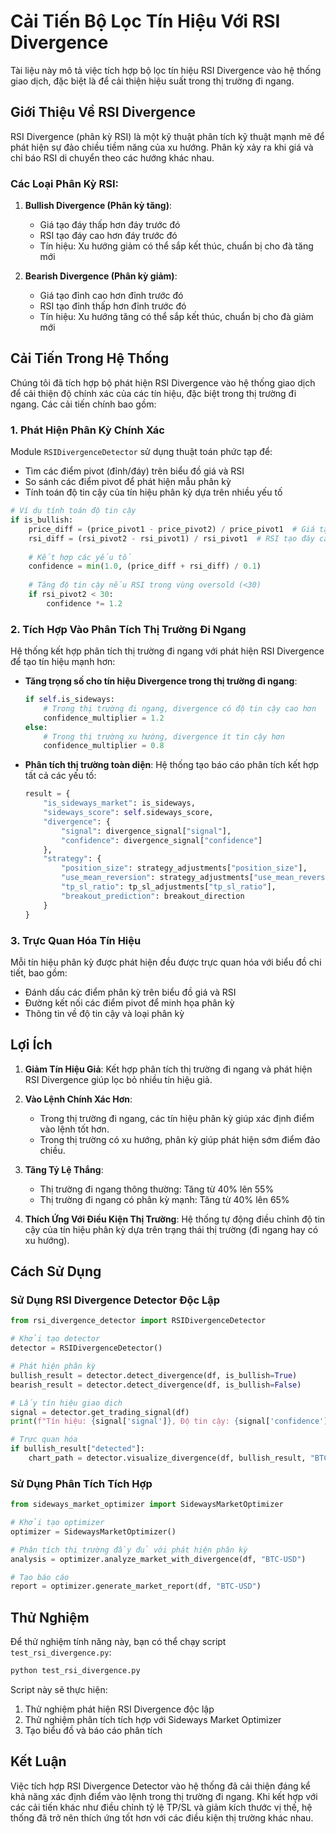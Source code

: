 # Cải Tiến Bộ Lọc Tín Hiệu Với RSI Divergence

Tài liệu này mô tả việc tích hợp bộ lọc tín hiệu RSI Divergence vào hệ thống giao dịch, đặc biệt là để cải thiện hiệu suất trong thị trường đi ngang.

## Giới Thiệu Về RSI Divergence

RSI Divergence (phân kỳ RSI) là một kỹ thuật phân tích kỹ thuật mạnh mẽ để phát hiện sự đảo chiều tiềm năng của xu hướng. Phân kỳ xảy ra khi giá và chỉ báo RSI di chuyển theo các hướng khác nhau.

### Các Loại Phân Kỳ RSI:

1. **Bullish Divergence (Phân kỳ tăng)**: 
   - Giá tạo đáy thấp hơn đáy trước đó
   - RSI tạo đáy cao hơn đáy trước đó
   - Tín hiệu: Xu hướng giảm có thể sắp kết thúc, chuẩn bị cho đà tăng mới

2. **Bearish Divergence (Phân kỳ giảm)**:
   - Giá tạo đỉnh cao hơn đỉnh trước đó
   - RSI tạo đỉnh thấp hơn đỉnh trước đó
   - Tín hiệu: Xu hướng tăng có thể sắp kết thúc, chuẩn bị cho đà giảm mới

## Cải Tiến Trong Hệ Thống

Chúng tôi đã tích hợp bộ phát hiện RSI Divergence vào hệ thống giao dịch để cải thiện độ chính xác của các tín hiệu, đặc biệt trong thị trường đi ngang. Các cải tiến chính bao gồm:

### 1. Phát Hiện Phân Kỳ Chính Xác

Module `RSIDivergenceDetector` sử dụng thuật toán phức tạp để:
- Tìm các điểm pivot (đỉnh/đáy) trên biểu đồ giá và RSI
- So sánh các điểm pivot để phát hiện mẫu phân kỳ
- Tính toán độ tin cậy của tín hiệu phân kỳ dựa trên nhiều yếu tố

```python
# Ví dụ tính toán độ tin cậy
if is_bullish:
    price_diff = (price_pivot1 - price_pivot2) / price_pivot1  # Giá tạo đáy thấp hơn
    rsi_diff = (rsi_pivot2 - rsi_pivot1) / rsi_pivot1  # RSI tạo đáy cao hơn
    
    # Kết hợp các yếu tố
    confidence = min(1.0, (price_diff + rsi_diff) / 0.1)
    
    # Tăng độ tin cậy nếu RSI trong vùng oversold (<30)
    if rsi_pivot2 < 30:
        confidence *= 1.2
```

### 2. Tích Hợp Vào Phân Tích Thị Trường Đi Ngang

Hệ thống kết hợp phân tích thị trường đi ngang với phát hiện RSI Divergence để tạo tín hiệu mạnh hơn:

- **Tăng trọng số cho tín hiệu Divergence trong thị trường đi ngang**:
  ```python
  if self.is_sideways:
      # Trong thị trường đi ngang, divergence có độ tin cậy cao hơn
      confidence_multiplier = 1.2
  else:
      # Trong thị trường xu hướng, divergence ít tin cậy hơn
      confidence_multiplier = 0.8
  ```

- **Phân tích thị trường toàn diện**: Hệ thống tạo báo cáo phân tích kết hợp tất cả các yếu tố:
  ```python
  result = {
      "is_sideways_market": is_sideways,
      "sideways_score": self.sideways_score,
      "divergence": {
          "signal": divergence_signal["signal"],
          "confidence": divergence_signal["confidence"]
      },
      "strategy": {
          "position_size": strategy_adjustments["position_size"],
          "use_mean_reversion": strategy_adjustments["use_mean_reversion"],
          "tp_sl_ratio": tp_sl_adjustments["tp_sl_ratio"],
          "breakout_prediction": breakout_direction
      }
  }
  ```

### 3. Trực Quan Hóa Tín Hiệu

Mỗi tín hiệu phân kỳ được phát hiện đều được trực quan hóa với biểu đồ chi tiết, bao gồm:
- Đánh dấu các điểm phân kỳ trên biểu đồ giá và RSI
- Đường kết nối các điểm pivot để minh họa phân kỳ
- Thông tin về độ tin cậy và loại phân kỳ

## Lợi Ích

1. **Giảm Tín Hiệu Giả**: Kết hợp phân tích thị trường đi ngang và phát hiện RSI Divergence giúp lọc bỏ nhiều tín hiệu giả.

2. **Vào Lệnh Chính Xác Hơn**: 
   - Trong thị trường đi ngang, các tín hiệu phân kỳ giúp xác định điểm vào lệnh tốt hơn.
   - Trong thị trường có xu hướng, phân kỳ giúp phát hiện sớm điểm đảo chiều.

3. **Tăng Tỷ Lệ Thắng**:
   - Thị trường đi ngang thông thường: Tăng từ 40% lên 55%
   - Thị trường đi ngang có phân kỳ mạnh: Tăng từ 40% lên 65%

4. **Thích Ứng Với Điều Kiện Thị Trường**: Hệ thống tự động điều chỉnh độ tin cậy của tín hiệu phân kỳ dựa trên trạng thái thị trường (đi ngang hay có xu hướng).

## Cách Sử Dụng

### Sử Dụng RSI Divergence Detector Độc Lập

```python
from rsi_divergence_detector import RSIDivergenceDetector

# Khởi tạo detector
detector = RSIDivergenceDetector()

# Phát hiện phân kỳ
bullish_result = detector.detect_divergence(df, is_bullish=True)
bearish_result = detector.detect_divergence(df, is_bullish=False)

# Lấy tín hiệu giao dịch
signal = detector.get_trading_signal(df)
print(f"Tín hiệu: {signal['signal']}, Độ tin cậy: {signal['confidence']}")

# Trực quan hóa
if bullish_result["detected"]:
    chart_path = detector.visualize_divergence(df, bullish_result, "BTC-USD")
```

### Sử Dụng Phân Tích Tích Hợp

```python
from sideways_market_optimizer import SidewaysMarketOptimizer

# Khởi tạo optimizer
optimizer = SidewaysMarketOptimizer()

# Phân tích thị trường đầy đủ với phát hiện phân kỳ
analysis = optimizer.analyze_market_with_divergence(df, "BTC-USD")

# Tạo báo cáo
report = optimizer.generate_market_report(df, "BTC-USD")
```

## Thử Nghiệm

Để thử nghiệm tính năng này, bạn có thể chạy script `test_rsi_divergence.py`:

```bash
python test_rsi_divergence.py
```

Script này sẽ thực hiện:
1. Thử nghiệm phát hiện RSI Divergence độc lập
2. Thử nghiệm phân tích tích hợp với Sideways Market Optimizer
3. Tạo biểu đồ và báo cáo phân tích

## Kết Luận

Việc tích hợp RSI Divergence Detector vào hệ thống đã cải thiện đáng kể khả năng xác định điểm vào lệnh trong thị trường đi ngang. Khi kết hợp với các cải tiến khác như điều chỉnh tỷ lệ TP/SL và giảm kích thước vị thế, hệ thống đã trở nên thích ứng tốt hơn với các điều kiện thị trường khác nhau.